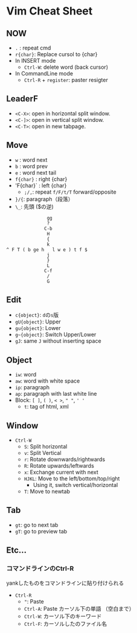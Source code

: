 # Vim Cheat Sheet
## NOW
- `.` : repeat cmd
- `r{char}`: Replace cursol to {char}
- In INSERT mode
    - `Ctrl-W`: delete word (back cursor)
- In CommandLine mode
    - `Ctrl-R` + `register`: paster resigter

## LeaderF
- `<C-X>`: open in horizontal split window.
- `<C-]>`: open in vertical split window.
- `<C-T>`: open in new tabpage.

## Move
- `w` : word next
- `b` : word prev
- `e` : word next tail
- `f{char}` : right {char}
- 'F{char}` : left {char}
    - `;/,`: repeat `f/F/t/T` forward/opposite
- `}/{`: paragraph（段落）
- `\_`: 先頭 ($の逆)

```
               gg
               ?
              C-b
               H
               {
               k
^ F T ( b ge h   l w e ) t f $
               j
               }
               L
              C-f
               /
               G
```

## Edit
- `c{object}`: `d`の`s`版
- `gU{object}`: Upper
- `gu{object}`: Lower
- `g~{object}`: Switch Upper/Lower
- `gJ`: same `J` without inserting space

## Object
- `iw`: word
- `aw`: word with white space
- `ip`: paragraph
- `ap`: paragraph with last white line
- Block: `[ ]`, `( )`, `< >`, `" "`, `' '`
    - `t`: tag of html, xml

## Window
- `Ctrl-W`
    - `S`: Split horizontal
    - `v`: Split Vertical
    - `r`: Rotate downwards/rightwards
    - `R`: Rotate upwards/leftwards
    - `x`: Exchange current with next
    - `HJKL`: Move to the left/bottom/top/right
        - Using it, switch vertical/horizontal
    - `T`: Move to newtab

## Tab
- `gt`: go to next tab
- `gT`: go to preview tab

## Etc...
### コマンドラインのCtrl-R
yankしたものをコマンドラインに貼り付けられる

- `Ctrl-R`
    - `"`: Paste
    - `Ctrl-A`: Paste カーソル下の単語 （空白まで）
    - `Ctrl-W`: カーソル下のキーワード
    - `Ctrl-F`: カーソルしたのファイル名
